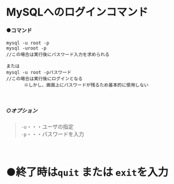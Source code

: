 # MySQLへのログインコマンド

#### ●コマンド
```shell
mysql -u root -p 
mysql -uroot -p 
//この場合は実行後にパスワード入力を求められる

または
mysql -u root -pパスワード
//この場合は実行後にログインとなる
　　　　※しかし、画面上にパスワードが残るため基本的に使用しない

```
<br>

##### ○オプション
>`-u`・・・ユーザの指定<br>
>`-p`・・・パスワードを入力<br>
<br>


# ●終了時は`quit` または `exit`を入力

